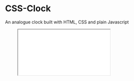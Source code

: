 # CSS-Clock
An analogue clock built with HTML, CSS and plain Javascript

<div>
  <figure class="video_container">
<iframe src="index.html"></iframe>
</figure>
</div>
